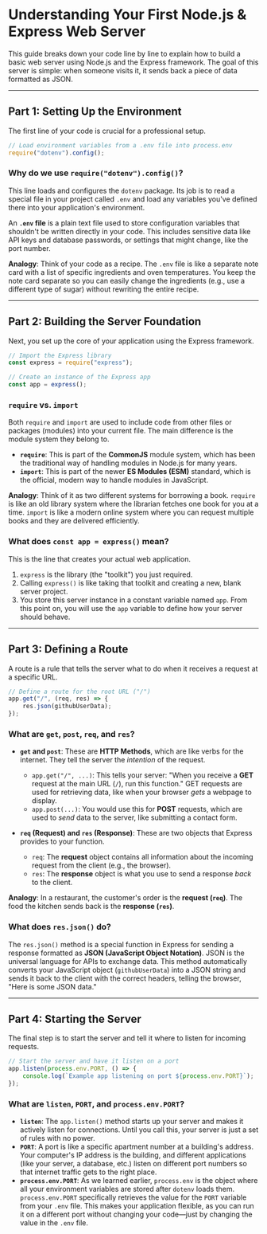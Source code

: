 # Understanding Your First Node.js & Express Web Server

This guide breaks down your code line by line to explain how to build a basic web server using Node.js and the Express framework. The goal of this server is simple: when someone visits it, it sends back a piece of data formatted as JSON.

-----

## **Part 1: Setting Up the Environment**

The first line of your code is crucial for a professional setup.

```javascript
// Load environment variables from a .env file into process.env
require("dotenv").config();
```

### **Why do we use `require("dotenv").config()`?**

This line loads and configures the `dotenv` package. Its job is to read a special file in your project called `.env` and load any variables you've defined there into your application's environment.

An **`.env` file** is a plain text file used to store configuration variables that shouldn't be written directly in your code. This includes sensitive data like API keys and database passwords, or settings that might change, like the port number.

**Analogy**: Think of your code as a recipe. The `.env` file is like a separate note card with a list of specific ingredients and oven temperatures. You keep the note card separate so you can easily change the ingredients (e.g., use a different type of sugar) without rewriting the entire recipe.

-----

## **Part 2: Building the Server Foundation**

Next, you set up the core of your application using the Express framework.

```javascript
// Import the Express library
const express = require("express");

// Create an instance of the Express app
const app = express();
```

### **`require` vs. `import`**

Both `require` and `import` are used to include code from other files or packages (modules) into your current file. The main difference is the module system they belong to.

  * **`require`**: This is part of the **CommonJS** module system, which has been the traditional way of handling modules in Node.js for many years.
  * **`import`**: This is part of the newer **ES Modules (ESM)** standard, which is the official, modern way to handle modules in JavaScript.

**Analogy**: Think of it as two different systems for borrowing a book. `require` is like an old library system where the librarian fetches one book for you at a time. `import` is like a modern online system where you can request multiple books and they are delivered efficiently.

### **What does `const app = express()` mean?**

This is the line that creates your actual web application.

1.  `express` is the library (the "toolkit") you just required.
2.  Calling `express()` is like taking that toolkit and creating a new, blank server project.
3.  You store this server instance in a constant variable named `app`. From this point on, you will use the `app` variable to define how your server should behave.

-----

## **Part 3: Defining a Route**

A route is a rule that tells the server what to do when it receives a request at a specific URL.

```javascript
// Define a route for the root URL ("/")
app.get("/", (req, res) => {
    res.json(githubUserData);
});
```

### **What are `get`, `post`, `req`, and `res`?**

  * **`get` and `post`**: These are **HTTP Methods**, which are like verbs for the internet. They tell the server the *intention* of the request.

      * `app.get("/", ...)`: This tells your server: "When you receive a **GET** request at the main URL (`/`), run this function." GET requests are used for retrieving data, like when your browser *gets* a webpage to display.
      * `app.post(...)`: You would use this for **POST** requests, which are used to *send* data to the server, like submitting a contact form.

  * **`req` (Request) and `res` (Response)**: These are two objects that Express provides to your function.

      * `req`: The **request** object contains all information about the incoming request from the client (e.g., the browser).
      * `res`: The **response** object is what you use to send a response *back* to the client.

**Analogy**: In a restaurant, the customer's order is the **request (`req`)**. The food the kitchen sends back is the **response (`res`)**.

### **What does `res.json()` do?**

The `res.json()` method is a special function in Express for sending a response formatted as **JSON (JavaScript Object Notation)**. JSON is the universal language for APIs to exchange data. This method automatically converts your JavaScript object (`githubUserData`) into a JSON string and sends it back to the client with the correct headers, telling the browser, "Here is some JSON data."

-----

## **Part 4: Starting the Server**

The final step is to start the server and tell it where to listen for incoming requests.

```javascript
// Start the server and have it listen on a port
app.listen(process.env.PORT, () => {
    console.log(`Example app listening on port ${process.env.PORT}`);
});
```

### **What are `listen`, `PORT`, and `process.env.PORT`?**

  * **`listen`**: The `app.listen()` method starts up your server and makes it actively listen for connections. Until you call this, your server is just a set of rules with no power.
  * **`PORT`**: A port is like a specific apartment number at a building's address. Your computer's IP address is the building, and different applications (like your server, a database, etc.) listen on different port numbers so that internet traffic gets to the right place.
  * **`process.env.PORT`**: As we learned earlier, `process.env` is the object where all your environment variables are stored after `dotenv` loads them. `process.env.PORT` specifically retrieves the value for the `PORT` variable from your `.env` file. This makes your application flexible, as you can run it on a different port without changing your code—just by changing the value in the `.env` file.

